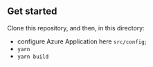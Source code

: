 ## Get started

Clone this repository, and then, in this directory:

- configure Azure Application here `src/config`;
- `yarn `
- `yarn build`
